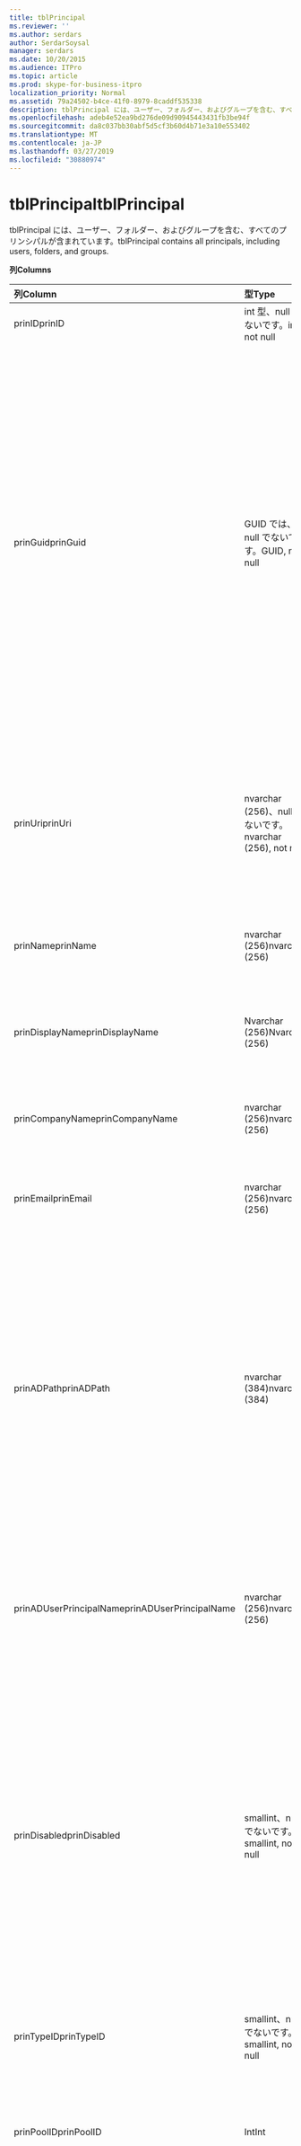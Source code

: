 ```yaml
---
title: tblPrincipal
ms.reviewer: ''
ms.author: serdars
author: SerdarSoysal
manager: serdars
ms.date: 10/20/2015
ms.audience: ITPro
ms.topic: article
ms.prod: skype-for-business-itpro
localization_priority: Normal
ms.assetid: 79a24502-b4ce-41f0-8979-8caddf535338
description: tblPrincipal には、ユーザー、フォルダー、およびグループを含む、すべてのプリンシパルが含まれています。
ms.openlocfilehash: adeb4e52ea9bd276de09d90945443431fb3be94f
ms.sourcegitcommit: da8c037bb30abf5d5cf3b60d4b71e3a10e553402
ms.translationtype: MT
ms.contentlocale: ja-JP
ms.lasthandoff: 03/27/2019
ms.locfileid: "30880974"
---
```

# <a name="tblprincipal"></a><span data-ttu-id="a3351-103">tblPrincipal</span><span class="sxs-lookup"><span data-stu-id="a3351-103">tblPrincipal</span></span>
 
<span data-ttu-id="a3351-104">tblPrincipal には、ユーザー、フォルダー、およびグループを含む、すべてのプリンシパルが含まれています。</span><span class="sxs-lookup"><span data-stu-id="a3351-104">tblPrincipal contains all principals, including users, folders, and groups.</span></span>
  
<span data-ttu-id="a3351-105">**列**</span><span class="sxs-lookup"><span data-stu-id="a3351-105">**Columns**</span></span>

|<span data-ttu-id="a3351-106">**列**</span><span class="sxs-lookup"><span data-stu-id="a3351-106">**Column**</span></span>|<span data-ttu-id="a3351-107">**型**</span><span class="sxs-lookup"><span data-stu-id="a3351-107">**Type**</span></span>|<span data-ttu-id="a3351-108">**説明**</span><span class="sxs-lookup"><span data-stu-id="a3351-108">**Description**</span></span>|
|:-----|:-----|:-----|
|<span data-ttu-id="a3351-109">prinID</span><span class="sxs-lookup"><span data-stu-id="a3351-109">prinID</span></span>  <br/> |<span data-ttu-id="a3351-110">int 型、null でないです。</span><span class="sxs-lookup"><span data-stu-id="a3351-110">int, not null</span></span>  <br/> |<span data-ttu-id="a3351-111">プリンシパルの id。</span><span class="sxs-lookup"><span data-stu-id="a3351-111">Principal ID.</span></span>  <br/> |
|<span data-ttu-id="a3351-112">prinGuid</span><span class="sxs-lookup"><span data-stu-id="a3351-112">prinGuid</span></span>  <br/> |<span data-ttu-id="a3351-113">GUID では、null でないです。</span><span class="sxs-lookup"><span data-stu-id="a3351-113">GUID, not null</span></span>  <br/> |<span data-ttu-id="a3351-114">主体の GUID です。</span><span class="sxs-lookup"><span data-stu-id="a3351-114">Principal GUID.</span></span> <span data-ttu-id="a3351-115">これは、広く使われて別の主キーとしての意味との交点上で Active Directory ドメイン サービスの領域にあるためです。</span><span class="sxs-lookup"><span data-stu-id="a3351-115">This is broadly used as an alternate primary key because its meaning crosses over into the Active Directory Domain Services space.</span></span> <span data-ttu-id="a3351-116">(キャッシュされているプリンシパルの GUID は、対応する Active Directory オブジェクトの GUID と同じ)。</span><span class="sxs-lookup"><span data-stu-id="a3351-116">(The GUID for a cached principal is equal to the corresponding Active Directory object GUID.)</span></span>  <br/> |
|<span data-ttu-id="a3351-117">prinUri</span><span class="sxs-lookup"><span data-stu-id="a3351-117">prinUri</span></span>  <br/> |<span data-ttu-id="a3351-118">nvarchar (256)、null でないです。</span><span class="sxs-lookup"><span data-stu-id="a3351-118">nvarchar (256), not null</span></span>  <br/> |<span data-ttu-id="a3351-119">主体の URI。</span><span class="sxs-lookup"><span data-stu-id="a3351-119">Principal URI.</span></span> <span data-ttu-id="a3351-120">SIP のスキームは、ユーザーの使用し、ma グループは他のほとんどのために使用します。</span><span class="sxs-lookup"><span data-stu-id="a3351-120">The SIP scheme is used for users, and ma-grp is used for almost everything else.</span></span>  <br/> |
|<span data-ttu-id="a3351-121">prinName</span><span class="sxs-lookup"><span data-stu-id="a3351-121">prinName</span></span>  <br/> |<span data-ttu-id="a3351-122">nvarchar (256)</span><span class="sxs-lookup"><span data-stu-id="a3351-122">nvarchar (256)</span></span>  <br/> |<span data-ttu-id="a3351-123">共通名です。</span><span class="sxs-lookup"><span data-stu-id="a3351-123">Common name.</span></span> <span data-ttu-id="a3351-124">ユーザー タイプでのみ使用されます。</span><span class="sxs-lookup"><span data-stu-id="a3351-124">Used only by user types.</span></span>  <br/> |
|<span data-ttu-id="a3351-125">prinDisplayName</span><span class="sxs-lookup"><span data-stu-id="a3351-125">prinDisplayName</span></span>  <br/> |<span data-ttu-id="a3351-126">Nvarchar (256)</span><span class="sxs-lookup"><span data-stu-id="a3351-126">Nvarchar (256)</span></span>  <br/> |<span data-ttu-id="a3351-127">名前を表示します。</span><span class="sxs-lookup"><span data-stu-id="a3351-127">Display name.</span></span> <span data-ttu-id="a3351-128">ユーザー タイプでのみ使用されます。</span><span class="sxs-lookup"><span data-stu-id="a3351-128">Used only by user types.</span></span>  <br/> |
|<span data-ttu-id="a3351-129">prinCompanyName</span><span class="sxs-lookup"><span data-stu-id="a3351-129">prinCompanyName</span></span>  <br/> |<span data-ttu-id="a3351-130">nvarchar (256)</span><span class="sxs-lookup"><span data-stu-id="a3351-130">nvarchar (256)</span></span>  <br/> |<span data-ttu-id="a3351-131">会社名です。</span><span class="sxs-lookup"><span data-stu-id="a3351-131">Company name.</span></span> <span data-ttu-id="a3351-132">ユーザー タイプでのみ使用されます。</span><span class="sxs-lookup"><span data-stu-id="a3351-132">Used only by user types.</span></span>  <br/> |
|<span data-ttu-id="a3351-133">prinEmail</span><span class="sxs-lookup"><span data-stu-id="a3351-133">prinEmail</span></span>  <br/> |<span data-ttu-id="a3351-134">nvarchar (256)</span><span class="sxs-lookup"><span data-stu-id="a3351-134">nvarchar (256)</span></span>  <br/> |<span data-ttu-id="a3351-135">電子メール。</span><span class="sxs-lookup"><span data-stu-id="a3351-135">Email.</span></span> <span data-ttu-id="a3351-136">ユーザー タイプでのみ使用されます。</span><span class="sxs-lookup"><span data-stu-id="a3351-136">Used only by user types.</span></span>  <br/> |
|<span data-ttu-id="a3351-137">prinADPath</span><span class="sxs-lookup"><span data-stu-id="a3351-137">prinADPath</span></span>  <br/> |<span data-ttu-id="a3351-138">nvarchar (384)</span><span class="sxs-lookup"><span data-stu-id="a3351-138">nvarchar (384)</span></span>  <br/> |<span data-ttu-id="a3351-139">プリンシパルは、キャッシュされたバージョンの Active Directory オブジェクトのドメイン名です。</span><span class="sxs-lookup"><span data-stu-id="a3351-139">Domain name of the Active Directory object that the principal is a cached version of.</span></span> <span data-ttu-id="a3351-140">システム ユーザーの場合) などの Active Directory オブジェクトではない型の Null であることができます。</span><span class="sxs-lookup"><span data-stu-id="a3351-140">Can be Null for types that are not Active Directory objects (such as system users).</span></span>  <br/> |
|<span data-ttu-id="a3351-141">prinADUserPrincipalName</span><span class="sxs-lookup"><span data-stu-id="a3351-141">prinADUserPrincipalName</span></span>  <br/> |<span data-ttu-id="a3351-142">nvarchar (256)</span><span class="sxs-lookup"><span data-stu-id="a3351-142">nvarchar (256)</span></span>  <br/> |<span data-ttu-id="a3351-143">ユーザーのユーザー プリンシパル名 (UPN) です。</span><span class="sxs-lookup"><span data-stu-id="a3351-143">User's user principal name (UPN).</span></span> <span data-ttu-id="a3351-144">型の通常のユーザーのみが使用されます。</span><span class="sxs-lookup"><span data-stu-id="a3351-144">Used only by regular user types.</span></span>  <br/> |
|<span data-ttu-id="a3351-145">prinDisabled</span><span class="sxs-lookup"><span data-stu-id="a3351-145">prinDisabled</span></span>  <br/> |<span data-ttu-id="a3351-146">smallint、null でないです。</span><span class="sxs-lookup"><span data-stu-id="a3351-146">smallint, not null</span></span>  <br/> | <span data-ttu-id="a3351-147">0: プリンシパルが有効にします。</span><span class="sxs-lookup"><span data-stu-id="a3351-147">0: Principal is active.</span></span> <br/>  <span data-ttu-id="a3351-148">1: ユーザーの SIP の機能が無効であるために、プリンシパルが無効になっています。</span><span class="sxs-lookup"><span data-stu-id="a3351-148">1: Principal is disabled because user's SIP capabilities are disabled.</span></span> <br/>  <span data-ttu-id="a3351-149">2: 関連付けられている AD オブジェクトが削除されたために、プリンシパルを削除します。</span><span class="sxs-lookup"><span data-stu-id="a3351-149">2: Principal is deleted because associated AD object has been deleted.</span></span> <br/> |
|<span data-ttu-id="a3351-150">prinTypeID</span><span class="sxs-lookup"><span data-stu-id="a3351-150">prinTypeID</span></span>  <br/> |<span data-ttu-id="a3351-151">smallint、null でないです。</span><span class="sxs-lookup"><span data-stu-id="a3351-151">smallint, not null</span></span>  <br/> |<span data-ttu-id="a3351-152">(訳注 tblPrincipalType) のプリンシパルの種類。</span><span class="sxs-lookup"><span data-stu-id="a3351-152">Principal type (from tblPrincipalType table).</span></span>  <br/> |
|<span data-ttu-id="a3351-153">prinPoolID</span><span class="sxs-lookup"><span data-stu-id="a3351-153">prinPoolID</span></span>  <br/> |<span data-ttu-id="a3351-154">Int</span><span class="sxs-lookup"><span data-stu-id="a3351-154">Int</span></span>  <br/> |<span data-ttu-id="a3351-155">主体のビジネス クライアントのプール割り当ての Skype です。</span><span class="sxs-lookup"><span data-stu-id="a3351-155">Skype for Business client pool assignment for the principal.</span></span>  <br/> |
|<span data-ttu-id="a3351-156">prinPolicyID</span><span class="sxs-lookup"><span data-stu-id="a3351-156">prinPolicyID</span></span>  <br/> |<span data-ttu-id="a3351-157">Int</span><span class="sxs-lookup"><span data-stu-id="a3351-157">Int</span></span>  <br/> |<span data-ttu-id="a3351-158">タグの種類のポリシーが存在する場合、ユーザーの永続的なチャット サーバーのポリシー値です。</span><span class="sxs-lookup"><span data-stu-id="a3351-158">Persistent Chat Server policy value for user, if tag type policy is present.</span></span>  <br/> |
|<span data-ttu-id="a3351-159">prinAddedBy</span><span class="sxs-lookup"><span data-stu-id="a3351-159">prinAddedBy</span></span>  <br/> |<span data-ttu-id="a3351-160">int</span><span class="sxs-lookup"><span data-stu-id="a3351-160">int</span></span>  <br/> |<span data-ttu-id="a3351-161">作成者のプリンシパルの ID です。</span><span class="sxs-lookup"><span data-stu-id="a3351-161">Principal ID of the creator.</span></span>  <br/> |
|<span data-ttu-id="a3351-162">prinAddedOn</span><span class="sxs-lookup"><span data-stu-id="a3351-162">prinAddedOn</span></span>  <br/> |<span data-ttu-id="a3351-163">bigint 型の値、null でないです。</span><span class="sxs-lookup"><span data-stu-id="a3351-163">bigint, not null</span></span>  <br/> |<span data-ttu-id="a3351-164">作成日時のタイムスタンプ。</span><span class="sxs-lookup"><span data-stu-id="a3351-164">Time stamp for the creation time.</span></span>  <br/> |
|<span data-ttu-id="a3351-165">prinUpdatedBy</span><span class="sxs-lookup"><span data-stu-id="a3351-165">prinUpdatedBy</span></span>  <br/> |<span data-ttu-id="a3351-166">int</span><span class="sxs-lookup"><span data-stu-id="a3351-166">int</span></span>  <br/> |<span data-ttu-id="a3351-167">これを最後に更新したプリンシパルの ID です。</span><span class="sxs-lookup"><span data-stu-id="a3351-167">ID of the principal that last updated this.</span></span>  <br/> |
|<span data-ttu-id="a3351-168">prinUpdatedOn</span><span class="sxs-lookup"><span data-stu-id="a3351-168">prinUpdatedOn</span></span>  <br/> |<span data-ttu-id="a3351-169">bigint 型の値、null でないです。</span><span class="sxs-lookup"><span data-stu-id="a3351-169">bigint, not null</span></span>  <br/> |<span data-ttu-id="a3351-170">最後の更新のタイム ・ スタンプ。</span><span class="sxs-lookup"><span data-stu-id="a3351-170">Time stamp for the last update.</span></span>  <br/> |
|<span data-ttu-id="a3351-171">prinVerifiedOn</span><span class="sxs-lookup"><span data-stu-id="a3351-171">prinVerifiedOn</span></span>  <br/> |<span data-ttu-id="a3351-172">datetime では、null でないです。</span><span class="sxs-lookup"><span data-stu-id="a3351-172">datetime, not null</span></span>  <br/> |<span data-ttu-id="a3351-173">主体の最後のアクティブなディレクトリ同期の日付と時刻を更新します。</span><span class="sxs-lookup"><span data-stu-id="a3351-173">Date and time of the last Active Directory Sync refresh for the principal.</span></span>  <br/> |
   
<span data-ttu-id="a3351-174">**キー**</span><span class="sxs-lookup"><span data-stu-id="a3351-174">**Keys**</span></span>

|<span data-ttu-id="a3351-175">**列**</span><span class="sxs-lookup"><span data-stu-id="a3351-175">**Column**</span></span>|<span data-ttu-id="a3351-176">**説明**</span><span class="sxs-lookup"><span data-stu-id="a3351-176">**Description**</span></span>|
|:-----|:-----|
|<span data-ttu-id="a3351-177">prinID</span><span class="sxs-lookup"><span data-stu-id="a3351-177">prinID</span></span>  <br/> |<span data-ttu-id="a3351-178">プライマリ ・ キーです。</span><span class="sxs-lookup"><span data-stu-id="a3351-178">Primary key.</span></span>  <br/> |
|<span data-ttu-id="a3351-179">prinTypeID</span><span class="sxs-lookup"><span data-stu-id="a3351-179">prinTypeID</span></span>  <br/> |<span data-ttu-id="a3351-180">TblPrincipalType.ptypeID テーブル内の参照と外部キーです。</span><span class="sxs-lookup"><span data-stu-id="a3351-180">Foreign key with lookup in tblPrincipalType.ptypeID table.</span></span>  <br/> |
   

